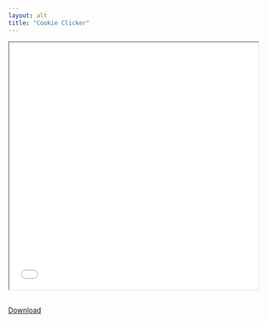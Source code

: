```yaml
---
layout: alt
title: "Cookie Clicker"
---
```


<iframe src="game.html" height="500px" width="100%" onload="this.style.display='block';" title="Cookie Clicker"></iframe>

<br>
<br>

<a href="Cookie.zip" download class="btn btn-secondary">Download</a>